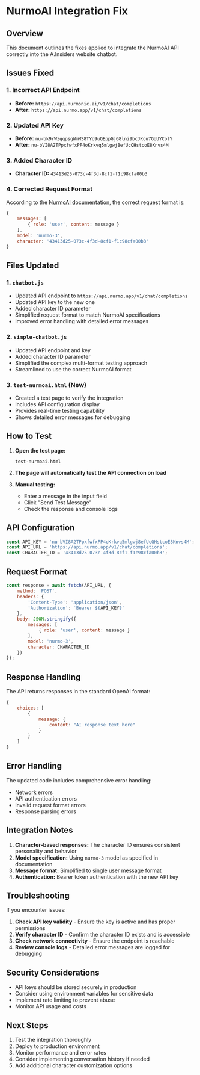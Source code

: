 # NurmoAI Integration Fix

## Overview
This document outlines the fixes applied to integrate the NurmoAI API correctly into the A.Insiders website chatbot.

## Issues Fixed

### 1. Incorrect API Endpoint
- **Before:** `https://api.nurmonic.ai/v1/chat/completions`
- **After:** `https://api.nurmo.app/v1/chat/completions`

### 2. Updated API Key
- **Before:** `nu-bk9rWzqqpsgWmMS8TYo9uQEppGjG8lni9bcJKcu7GUUYColY`
- **After:** `nu-bVI8A2TPpxfwfxPP4oKrkvq5mlgwj8efUcQHstcoE8Knvs4M`

### 3. Added Character ID
- **Character ID:** `43413d25-073c-4f3d-8cf1-f1c98cfa00b3`

### 4. Corrected Request Format
According to the [NurmoAI documentation](https://docs.nurmo.app/introduction), the correct request format is:

```javascript
{
    messages: [
        { role: 'user', content: message }
    ],
    model: 'nurmo-3',
    character: '43413d25-073c-4f3d-8cf1-f1c98cfa00b3'
}
```

## Files Updated

### 1. `chatbot.js`
- Updated API endpoint to `https://api.nurmo.app/v1/chat/completions`
- Updated API key to the new one
- Added character ID parameter
- Simplified request format to match NurmoAI specifications
- Improved error handling with detailed error messages

### 2. `simple-chatbot.js`
- Updated API endpoint and key
- Added character ID parameter
- Simplified the complex multi-format testing approach
- Streamlined to use the correct NurmoAI format

### 3. `test-nurmoai.html` (New)
- Created a test page to verify the integration
- Includes API configuration display
- Provides real-time testing capability
- Shows detailed error messages for debugging

## How to Test

1. **Open the test page:**
   ```
   test-nurmoai.html
   ```

2. **The page will automatically test the API connection on load**

3. **Manual testing:**
   - Enter a message in the input field
   - Click "Send Test Message"
   - Check the response and console logs

## API Configuration

```javascript
const API_KEY = 'nu-bVI8A2TPpxfwfxPP4oKrkvq5mlgwj8efUcQHstcoE8Knvs4M';
const API_URL = 'https://api.nurmo.app/v1/chat/completions';
const CHARACTER_ID = '43413d25-073c-4f3d-8cf1-f1c98cfa00b3';
```

## Request Format

```javascript
const response = await fetch(API_URL, {
    method: 'POST',
    headers: {
        'Content-Type': 'application/json',
        'Authorization': `Bearer ${API_KEY}`
    },
    body: JSON.stringify({
        messages: [
            { role: 'user', content: message }
        ],
        model: 'nurmo-3',
        character: CHARACTER_ID
    })
});
```

## Response Handling

The API returns responses in the standard OpenAI format:

```javascript
{
    choices: [
        {
            message: {
                content: "AI response text here"
            }
        }
    ]
}
```

## Error Handling

The updated code includes comprehensive error handling:

- Network errors
- API authentication errors
- Invalid request format errors
- Response parsing errors

## Integration Notes

1. **Character-based responses:** The character ID ensures consistent personality and behavior
2. **Model specification:** Using `nurmo-3` model as specified in documentation
3. **Message format:** Simplified to single user message format
4. **Authentication:** Bearer token authentication with the new API key

## Troubleshooting

If you encounter issues:

1. **Check API key validity** - Ensure the key is active and has proper permissions
2. **Verify character ID** - Confirm the character ID exists and is accessible
3. **Check network connectivity** - Ensure the endpoint is reachable
4. **Review console logs** - Detailed error messages are logged for debugging

## Security Considerations

- API keys should be stored securely in production
- Consider using environment variables for sensitive data
- Implement rate limiting to prevent abuse
- Monitor API usage and costs

## Next Steps

1. Test the integration thoroughly
2. Deploy to production environment
3. Monitor performance and error rates
4. Consider implementing conversation history if needed
5. Add additional character customization options 